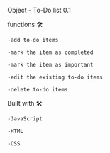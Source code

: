 Object - To-Do list 0.1

functions 🛠️
    
    -add to-do items
   
    -mark the item as completed
   
    -mark the item as important
   
    -edit the existing to-do items
    
    -delete to-do items

Built with 🛠️
   
    -JavaScript
   
    -HTML
   
    -CSS
